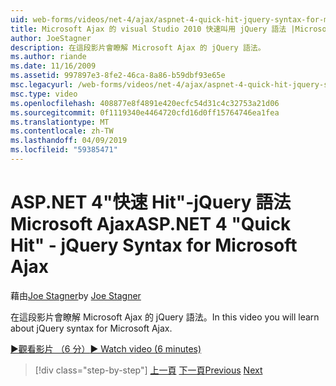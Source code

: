 ```yaml
---
uid: web-forms/videos/net-4/ajax/aspnet-4-quick-hit-jquery-syntax-for-microsoft-ajax
title: Microsoft Ajax 的 visual Studio 2010 快速叫用 jQuery 語法 |Microsoft Docs
author: JoeStagner
description: 在這段影片會瞭解 Microsoft Ajax 的 jQuery 語法。
ms.author: riande
ms.date: 11/16/2009
ms.assetid: 997897e3-8fe2-46ca-8a86-b59dbf93e65e
msc.legacyurl: /web-forms/videos/net-4/ajax/aspnet-4-quick-hit-jquery-syntax-for-microsoft-ajax
msc.type: video
ms.openlocfilehash: 408877e8f4891e420ecfc54d31c4c32753a21d06
ms.sourcegitcommit: 0f1119340e4464720cfd16d0ff15764746ea1fea
ms.translationtype: MT
ms.contentlocale: zh-TW
ms.lasthandoff: 04/09/2019
ms.locfileid: "59385471"
---
```

# <a name="aspnet-4-quick-hit---jquery-syntax-for-microsoft-ajax"></a><span data-ttu-id="ca185-103">ASP.NET 4"快速 Hit"-jQuery 語法 Microsoft Ajax</span><span class="sxs-lookup"><span data-stu-id="ca185-103">ASP.NET 4 "Quick Hit" - jQuery Syntax for Microsoft Ajax</span></span>

<span data-ttu-id="ca185-104">藉由[Joe Stagner](https://github.com/JoeStagner)</span><span class="sxs-lookup"><span data-stu-id="ca185-104">by [Joe Stagner](https://github.com/JoeStagner)</span></span>

<span data-ttu-id="ca185-105">在這段影片會瞭解 Microsoft Ajax 的 jQuery 語法。</span><span class="sxs-lookup"><span data-stu-id="ca185-105">In this video you will learn about jQuery syntax for Microsoft Ajax.</span></span> 

[<span data-ttu-id="ca185-106">&#9654;觀看影片 （6 分）</span><span class="sxs-lookup"><span data-stu-id="ca185-106">&#9654; Watch video (6 minutes)</span></span>](https://channel9.msdn.com/Blogs/ASP-NET-Site-Videos/aspnet-4-quick-hit-jquery-syntax-for-microsoft-ajax)

> [!div class="step-by-step"]
> <span data-ttu-id="ca185-107">[上一頁](aspnet-4-quick-hit-the-scriptloader.md)
> [下一頁](aspnet-4-quick-hit-ajax-data-templates.md)</span><span class="sxs-lookup"><span data-stu-id="ca185-107">[Previous](aspnet-4-quick-hit-the-scriptloader.md)
[Next](aspnet-4-quick-hit-ajax-data-templates.md)</span></span>
